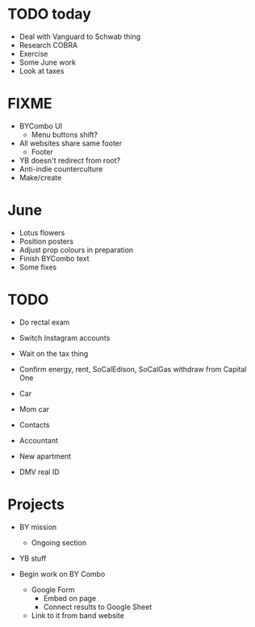# TODO today
* Deal with Vanguard to Schwab thing
* Research COBRA
* Exercise
* Some June work
* Look at taxes

# FIXME
* BYCombo UI
    * Menu buttons shift?
* All websites share same footer
    * Footer
* YB doesn't redirect from root?
* Anti-indie counterculture
* Make/create

# June
* Lotus flowers
* Position posters
* Adjust prop colours in preparation
* Finish BYCombo text
* Some fixes

# TODO
* Do rectal exam
* Switch Instagram accounts
* Wait on the tax thing
* Confirm energy, rent, SoCalEdison, SoCalGas withdraw from Capital One

* Car
* Mom car
* Contacts
* Accountant
* New apartment
* DMV real ID

# Projects
* BY mission
    * Ongoing section
* YB stuff

* Begin work on BY Combo
    * Google Form
        * Embed on page
        * Connect results to Google Sheet
    * Link to it from band website